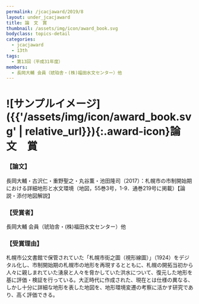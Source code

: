 ```yaml
---
permalink: /jcacjaward/2019/8
layout: under_jcacjaward
title: 論　文　賞
thumbnail: /assets/img/icon/award_book.svg
bodyclass: topics-detail
categories:
  - jcacjaward
  - 13th
tags:
  - 第13回（平成31年度）
members:
  - 長岡大輔 会員（琥珀舎・(株)福田水文センター）他
---
```


# ![サンプルイメージ]({{'/assets/img/icon/award_book.svg' | relative_url}}){:.award-icon}論　文　賞

### 【論文】

長岡大輔・古沢仁・重野聖之・丸谷薫・池田隆司（2017）：札幌市の市制開始期における詳細地形と水文環境（地図，55巻3号，1-9．通巻219号に掲載）【論説・添付地図解説】

### 【受賞者】

長岡大輔 会員（琥珀舎・(株)福田水文センター）他

### 【受賞理由】

札幌市公文書館で保管されていた「札幌市街之圖（視形線圖）」（1924）をデジタル化し、市制開始期の札幌市の地形を再現するとともに、札幌の開拓当初から人々に親しまれていた湧泉と人々を脅かしていた洪水について、復元した地形を基に評価・検証を行っている。大正時代に作成された、現在とは仕様の異なる、しかし十分に詳細な地形を表した地図を、地形環境変遷の考察に活かす研究であり、高く評価できる。
